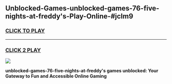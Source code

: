 
## Unblocked-Games-unblocked-games-76-five-nights-at-freddy's-Play-Online-#jclm9
<h3>
<a href="https://premium.freeplayer.one?title=unblocked-games-76-five-nights-at-freddy's&ref=27F">CLICK TO PLAY</a></h3>
<hr>

<h3>
<a href="https://premium.freeplayer.one?title=unblocked-games-76-five-nights-at-freddy's&ref=27F">CLICK 2 PLAY</a>
  
</h3>

<a href="https://premium.freeplayer.one?title=unblocked-games-76-five-nights-at-freddy's&ref=27F"><img src="https://clearcache.store/games.png"></a>


**unblocked-games-76-five-nights-at-freddy's games unblocked: Your Gateway to Fun and Accessible Online Gaming**
